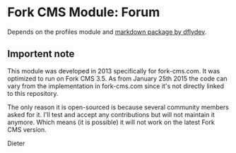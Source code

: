 # Fork CMS Module: Forum

Depends on the profiles module and [markdown package by dflydev](https://github.com/dflydev/dflydev-markdown).

## Importent note

This module was developed in 2013 specifically for fork-cms.com. It was optimized to run on Fork CMS 3.5. As from January 25th 2015 the code can vary from the implementation in fork-cms.com since it's not directly linked to this repository.

The only reason it is open-sourced is because several community members asked for it. I'll test and accept any contributions but will not maintain it anymore. Which means (it is possible) it will not work on the latest Fork CMS version.

Dieter
